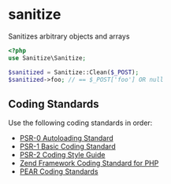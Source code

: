 sanitize
========

Sanitizes arbitrary objects and arrays

```php
<?php
use Sanitize\Sanitize;

$sanitized = Sanitize::Clean($_POST);
$sanitized->foo; // == $_POST['foo'] OR null
```

Coding Standards
----------------
Use the following coding standards in order:

* [PSR-0 Autoloading Standard](https://github.com/php-fig/fig-standards/blob/master/accepted/PSR-0.md)
* [PSR-1 Basic Coding Standard](https://github.com/php-fig/fig-standards/blob/master/accepted/PSR-1-basic-coding-standard.md)
* [PSR-2 Coding Style Guide](https://github.com/php-fig/fig-standards/blob/master/accepted/PSR-1-basic-coding-standard.md)
* [Zend Framework Coding Standard for PHP](http://framework.zend.com/manual/en/coding-standard.html)
* [PEAR Coding Standards](http://pear.php.net/manual/en/standards.php)